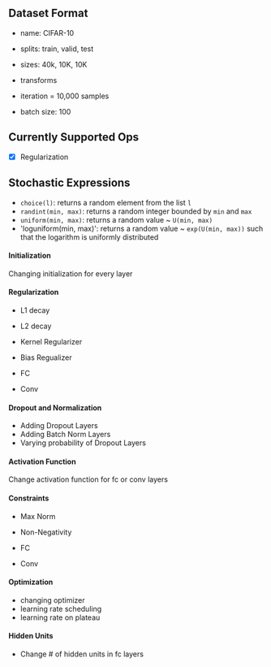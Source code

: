 ## Dataset Format

- name: CIFAR-10
- splits: train, valid, test
- sizes: 40k, 10K, 10K
- transforms

- iteration = 10,000 samples
- batch size: 100

## Currently Supported Ops

- [x] Regularization

## Stochastic Expressions

- `choice(l)`: returns a random element from the list `l`
- `randint(min, max)`: returns a random integer bounded by `min` and `max`
- `uniform(min, max)`: returns a random value ~ `U(min, max)`
- 'loguniform(min, max)': returns a random value ~ `exp(U(min, max))` such that the logarithm is uniformly distributed

#### Initialization

Changing initialization for every layer

#### Regularization

- L1 decay
- L2 decay

- Kernel Regularizer
- Bias Regualizer

- FC
- Conv

#### Dropout and Normalization

- Adding Dropout Layers
- Adding Batch Norm Layers
- Varying probability of Dropout Layers

#### Activation Function

Change activation function for fc or conv layers

#### Constraints

- Max Norm
- Non-Negativity

- FC
- Conv

#### Optimization

- changing optimizer
- learning rate scheduling
- learning rate on plateau

#### Hidden Units

- Change # of hidden units in fc layers